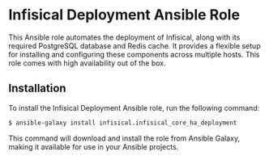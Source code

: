 # Infisical Deployment Ansible Role

This Ansible role automates the deployment of Infisical, along with its required PostgreSQL database and Redis cache. It provides a flexible setup for installing and configuring these components across multiple hosts. This role comes with high availability out of the box.

## Installation
To install the Infisical Deployment Ansible role, run the following command:

```bash
$ ansible-galaxy install infisical.infisical_core_ha_deployment
```
This command will download and install the role from Ansible Galaxy, making it available for use in your Ansible projects.
